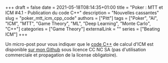 +++
draft = false
date = 2021-05-18T08:14:35+01:00
title = "Poker : MTT et ICM #4.1 - Publication du code C++"
description = "Nouvelles cassantes"
slug = "poker_mtt_icm_cpp_code"
authors = ["Pitt"]
tags = ["Poker", "AI", "ICM", "MTT", "Game Theory", "ML", "Deep Learning", "Monte Carlo", "C++"]
categories = ["Game Theory"]
externalLink = ""
series = ["Beating ICM"]
+++

Un micro-post pour vous indiquer que le [code C++](https://github.com/PittsCraft/mtt-icm) de calcul d'ICM est disponible [sur mon Github](https://github.com/PittsCraft/) sous licence CC NC SA (pas d'utilisation commerciale et propagation de la license obligatoire).

